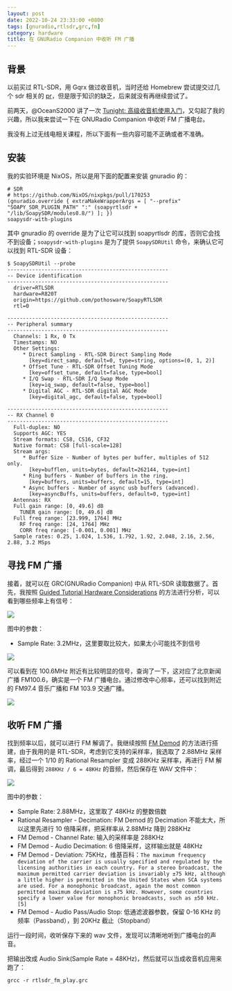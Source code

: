 ```yaml
---
layout: post
date: 2022-10-24 23:33:00 +0800
tags: [gnuradio,rtlsdr,grc,fm]
category: hardware
title: 在 GNURadio Companion 中收听 FM 广播
---
```


## 背景

以前买过 RTL-SDR，用 Gqrx 做过收音机，当时还给 Homebrew 尝试提交过几个 sdr 相关的 [pr](https://github.com/Homebrew/legacy-homebrew/pulls?q=is%3Apr+author%3Ajiegec+)，但是限于知识的缺乏，后来就没有再继续尝试了。

前两天，@OceanS2000 讲了一次 [Tunight: 高级收音机使用入门](https://tuna.moe/event/2022/hacking-radio/)，又勾起了我的兴趣，所以我来尝试一下在 GNURadio Companion 中收听 FM 广播电台。

我没有上过无线电相关课程，所以下面有一些内容可能不正确或者不准确。

## 安装

我的实验环境是 NixOS，所以是用下面的配置来安装 gnuradio 的：

```
# SDR
# https://github.com/NixOS/nixpkgs/pull/170253
(gnuradio.override { extraMakeWrapperArgs = [ "--prefix" "SOAPY_SDR_PLUGIN_PATH" ":" (soapyrtlsdr + "/lib/SoapySDR/modules0.8/") ]; })
soapysdr-with-plugins
```

其中 gnuradio 的 override 是为了让它可以找到 soapyrtlsdr 的库，否则它会找不到设备；`soapysdr-with-plugins` 是为了提供 `SoapySDRUtil` 命令，来确认它可以找到 RTL-SDR 设备：

```shell
$ SoapySDRUtil --probe
----------------------------------------------------
-- Device identification
----------------------------------------------------
  driver=RTLSDR
  hardware=R820T
  origin=https://github.com/pothosware/SoapyRTLSDR
  rtl=0

----------------------------------------------------
-- Peripheral summary
----------------------------------------------------
  Channels: 1 Rx, 0 Tx
  Timestamps: NO
  Other Settings:
     * Direct Sampling - RTL-SDR Direct Sampling Mode
       [key=direct_samp, default=0, type=string, options=(0, 1, 2)]
     * Offset Tune - RTL-SDR Offset Tuning Mode
       [key=offset_tune, default=false, type=bool]
     * I/Q Swap - RTL-SDR I/Q Swap Mode
       [key=iq_swap, default=false, type=bool]
     * Digital AGC - RTL-SDR digital AGC Mode
       [key=digital_agc, default=false, type=bool]

----------------------------------------------------
-- RX Channel 0
----------------------------------------------------
  Full-duplex: NO
  Supports AGC: YES
  Stream formats: CS8, CS16, CF32
  Native format: CS8 [full-scale=128]
  Stream args:
     * Buffer Size - Number of bytes per buffer, multiples of 512 only.
       [key=bufflen, units=bytes, default=262144, type=int]
     * Ring buffers - Number of buffers in the ring.
       [key=buffers, units=buffers, default=15, type=int]
     * Async buffers - Number of async usb buffers (advanced).
       [key=asyncBuffs, units=buffers, default=0, type=int]
  Antennas: RX
  Full gain range: [0, 49.6] dB
    TUNER gain range: [0, 49.6] dB
  Full freq range: [23.999, 1764] MHz
    RF freq range: [24, 1764] MHz
    CORR freq range: [-0.001, 0.001] MHz
  Sample rates: 0.25, 1.024, 1.536, 1.792, 1.92, 2.048, 2.16, 2.56, 2.88, 3.2 MSps
```

## 寻找 FM 广播

接着，就可以在 GRC(GNURadio Companion) 中从 RTL-SDR 读取数据了。首先，我按照 [Guided Tutorial Hardware Considerations](https://wiki.gnuradio.org/index.php/Guided_Tutorial_Hardware_Considerations) 的方法进行分析，可以看到哪些频率上有信号：

![](/images/rtlsdr-analyze.png)

图中的参数：

- Sample Rate: 3.2MHz，这里要取比较大，如果太小可能找不到信号

![](/images/rtlsdr-analyze-waterfall.png)

可以看到在 100.6MHz 附近有比较明显的信号，查询了一下，这对应了北京新闻广播 FM100.6，确实是一个 FM 广播电台。通过修改中心频率，还可以找到附近的 FM97.4 音乐广播和 FM 103.9 交通广播。

![](/images/rtlsdr-analyze-waterfall-fm974.png)

## 收听 FM 广播

找到频率以后，就可以进行 FM 解调了。我继续按照 [FM Demod](https://wiki.gnuradio.org/index.php/FM_Demod) 的方法进行搭建，由于我用的是 RTL-SDR，考虑到它支持的采样率，我选取了 2.88MHz 采样率，经过一个 1/10 的 Rational Resampler 变成 288KHz 采样率，再进行 FM 解调，最后得到 `288KHz / 6 = 48KHz` 的音频，然后保存在 WAV 文件中：

![](/images/rtlsdr-fm.png)

图中的参数：

- Sample Rate: 2.88MHz，这里取了 48KHz 的整数倍数
- Rational Resampler - Decimation: FM Demod 的 Decimation 不能太大，所以这里先进行 10 倍降采样，把采样率从 2.88MHz 降到 288KHz
- FM Demod - Channel Rate: 输入的采样率是 288KHz
- FM Demod - Audio Decimation: 6 倍降采样，这样输出就是 48KHz
- FM Demod - Deviation: 75KHz，维基百科：`The maximum frequency deviation of the carrier is usually specified and regulated by the licensing authorities in each country. For a stereo broadcast, the maximum permitted carrier deviation is invariably ±75 kHz, although a little higher is permitted in the United States when SCA systems are used. For a monophonic broadcast, again the most common permitted maximum deviation is ±75 kHz. However, some countries specify a lower value for monophonic broadcasts, such as ±50 kHz.[5]`
- FM Demod - Audio Pass/Audio Stop: 低通滤波器参数，保留 0-16 KHz 的频率（Passband），到 20KHz 截止（Stopband）

运行一段时间，收听保存下来的 wav 文件，发现可以清晰地听到广播电台的声音。

把输出改成 Audio Sink(Sample Rate = 48KHz)，然后就可以当成收音机应用来跑了：

```shell
grcc -r rtlsdr_fm_play.grc
```